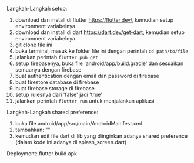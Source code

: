 Langkah-Langkah setup:

1. download dan install di flutter https://flutter.dev/, kemudian setup environment variabelnya
2. download dan install di dart https://dart.dev/get-dart, kemudian setup environment variabelnya
3. git clone file ini
4. buka terminal, masuk ke folder file ini dengan perintah `cd path/to/file`
5. jalankan perintah `flutter pub get`
6. setup firebasenya, buka file 'android/app/build.gradle' dan sesuaikan semuanya dengan firebase 
7. buat authentication dengan email dan password di firebase
8. buat firestore database di firebase 
9. buat firebase storage di firebase
10. setup rulesnya dari 'false' jadi 'true'
11. jalankan perintah `flutter run` untuk menjalankan aplikasi


Langkah-Langkah shared preference:

1. buka file android/app/src/main/AndroidManifest.xml
2. tambahkan: "<uses-permission android:name="android.permission.WRITE_EXTERNAL_STORAGE"/>"
3. kemudian edit file dart di lib yang diinginkan adanya shared preference (dalam kode ini adanya di splash_screen.dart)

Deployment: flutter build apk
